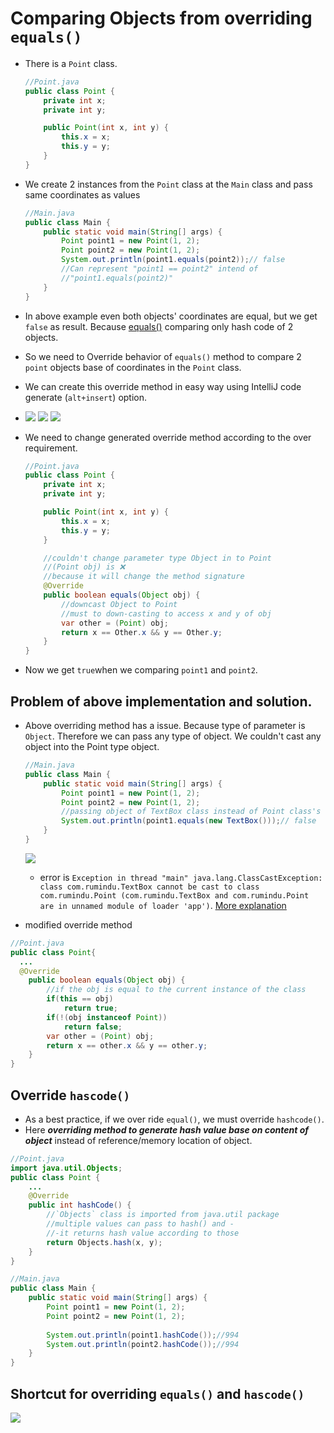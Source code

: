 # Comparing Objects from overriding `equals()`
- There is a `Point` class.
  ``` java 
  //Point.java
  public class Point {
      private int x;
      private int y;

      public Point(int x, int y) {
          this.x = x;
          this.y = y;
      }
  }
  ```
- We create 2 instances from the `Point` class at the `Main` class and pass same coordinates as values 
  ``` java 
  //Main.java
  public class Main {
      public static void main(String[] args) {
          Point point1 = new Point(1, 2);
          Point point2 = new Point(1, 2);
          System.out.println(point1.equals(point2));// false
          //Can represent "point1 == point2" intend of 
          //"point1.equals(point2)"   
      }
  }
  ``` 
- In above example even both objects' coordinates are equal, but we get `false` as result. Because [equals()](42%20The%20Object%20class##equals()) comparing only hash code of 2 objects.
- So we need to Override behavior of `equals()` method to compare 2 `point` objects base of coordinates in the `Point` class.
- We can create this override method in easy way using IntelliJ code generate (`alt+insert`) option.
- 
  ![](assets/Pasted%20image%2020240718103513.png)
  ![](assets/Pasted%20image%2020240718103718.png)
  ![](assets/Pasted%20image%2020240718103937.png)

- We need to change generated override method according to the over requirement.
  ``` java 
  //Point.java
  public class Point {
      private int x;
      private int y;

      public Point(int x, int y) {
          this.x = x;
          this.y = y;
      }

      //couldn't change parameter type Object in to Point
      //(Point obj) is ❌
      //because it will change the method signature
      @Override
      public boolean equals(Object obj) {
          //downcast Object to Point
          //must to down-casting to access x and y of obj
          var other = (Point) obj;
          return x == Other.x && y == Other.y;
      }
  }
  ```
- Now we get `true`when we comparing `point1` and `point2`.

## Problem of above implementation and solution.

- Above overriding method has a issue. Because type of parameter is `Object`. Therefore we can pass any type of object. We couldn't cast any object into the Point type object.
  ``` java 
  //Main.java
  public class Main {
      public static void main(String[] args) {
          Point point1 = new Point(1, 2);
          Point point2 = new Point(1, 2);
          //passing object of TextBox class instead of Point class's object 
          System.out.println(point1.equals(new TextBox()));// false
      }
  }
  ```
  ![](assets/Pasted%20image%2020240718133949.png)
  
  - error is `Exception in thread "main" java.lang.ClassCastException: class com.rumindu.TextBox cannot be cast to class com.rumindu.Point (com.rumindu.TextBox and com.rumindu.Point are in unnamed module of loader 'app')`. [More explanation](https://github.com/Rumindu/CodeWithMosh-The-Ultimate-Java-Mastery-Series/blob/object-upcasting-and-downcasting/readme.md#problem-of-above-implementation-and-solution)
- modified override method
``` java 
//Point.java
public class Point{
  ...
  @Override
    public boolean equals(Object obj) {
        //if the obj is equal to the current instance of the class
        if(this == obj)
            return true;
        if(!(obj instanceof Point))
            return false;
        var other = (Point) obj;
        return x == other.x && y == other.y;
    }
}
```

## Override `hascode()`
- As a best practice, if we over ride `equal()`, we must override `hashcode()`.
- Here ***overriding method to generate hash value base on content of object*** instead of reference/memory location of object.  
``` java 
//Point.java
import java.util.Objects;
public class Point {
    ...
    @Override
    public int hashCode() {
        //`Objects` class is imported from java.util package
        //multiple values can pass to hash() and -
        //-it returns hash value according to those
        return Objects.hash(x, y);
    }
}
```

``` java 
//Main.java
public class Main {
    public static void main(String[] args) {
        Point point1 = new Point(1, 2);
        Point point2 = new Point(1, 2);
        
        System.out.println(point1.hashCode());//994
        System.out.println(point2.hashCode());//994
    }
}
```

## Shortcut for overriding `equals()` and `hascode()`
![](assets/Pasted%20image%2020240718142422.png)
